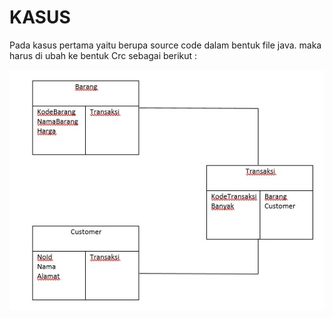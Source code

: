 # KASUS

Pada kasus pertama yaitu berupa source code dalam bentuk file java. maka harus di ubah ke bentuk Crc sebagai berikut :

![alt text](gambar/Crckasus.png)
